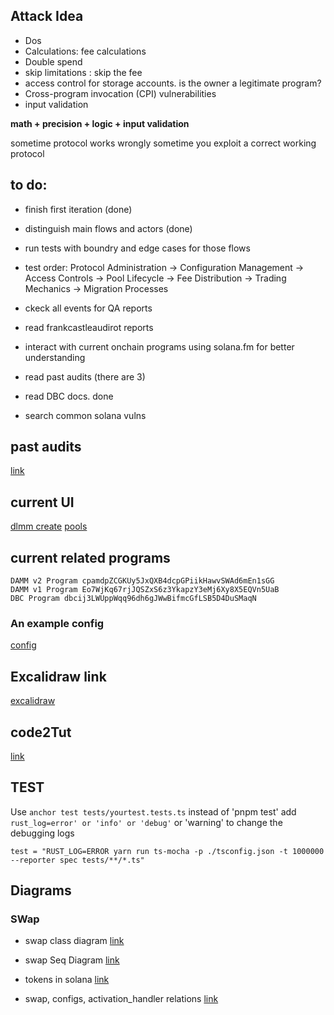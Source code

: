 ## Attack Idea
- Dos
- Calculations: fee calculations
- Double spend
- skip limitations : skip the fee
- access control for storage accounts. is the owner a legitimate program?
- Cross-program invocation (CPI) vulnerabilities
- input validation

**math + precision + logic + input validation**

sometime protocol works wrongly
sometime you exploit a correct working protocol

## to do:
- finish first iteration (done)
- distinguish main flows and actors (done)
- run tests with boundry and edge cases for those flows
- test order: Protocol Administration → Configuration Management → Access Controls → Pool Lifecycle → Fee Distribution → Trading Mechanics → Migration Processes


- ckeck all events for QA reports


- read frankcastleaudirot reports

- interact with current onchain programs using solana.fm for better understanding
- read past audits (there are 3)
- read DBC docs. done
- search common solana vulns



## past audits 
[link](https://github.com/MeteoraAg/audits/)

## current UI
[dlmm create](https://app.meteora.ag/dlmm/create)
[pools](https://app.meteora.ag/)

## current related programs
```
DAMM v2 Program	cpamdpZCGKUy5JxQXB4dcpGPiikHawvSWAd6mEn1sGG
DAMM v1 Program	Eo7WjKq67rjJQSZxS6z3YkapzY3eMj6Xy8X5EQVn5UaB
DBC Program	dbcij3LWUppWqq96dh6gJWwBifmcGfLSB5D4DuSMaqN
```
### An example config
[config](https://solana.fm/address/FbKf76ucsQssF7XZBuzScdJfugtsSKwZFYztKsMEhWZM/transactions?cluster=mainnet-alpha)

## Excalidraw link
[excalidraw](https://excalidraw.com/#json=lb04eQ-lFPjNx2ossWq7b,w3V2bfNQ9VV3y0tJDP3ODQ)

## code2Tut
[link](https://code2tutorial.com/tutorial/fe10879a-a9e3-45eb-a85e-4ca8e449b1fb/01_bonding_curve_mechanics_.md)
## TEST

Use `anchor test tests/yourtest.tests.ts` instead of 'pnpm test'
add `rust_log=error' or 'info' or 'debug'` or 'warning' to change the debugging logs

```
test = "RUST_LOG=ERROR yarn run ts-mocha -p ./tsconfig.json -t 1000000 --reporter spec tests/**/*.ts"

```


## Diagrams

### SWap
- swap class diagram
[link](https://mermaid.live/view#pako:eNrNVl1v2jAU_SuRn2CjUUMDhahCqqgmTVq1aq32MCFZbmKC1cROHYdBK_77rp0PHEi2Po4n8DnXuffcc294R6GIKApQmJA8v2MkliRdcQc-5sR5ECJZCr5msfNenjvO5wwO8ZrSPDD4F_hWchpGKJKEhkqTcApPCJxi1oApg6coJjh-LYSiWG0kzTciiYA19TtozyTvZSUifKER3tJcMR7jsJ1HniVM4YxIxanEhEc4lJQoIXVmA7hn6DyU4C2PliX0qGOgpvNy3ZgqrIQi5ifmRUqluezTwHXdYU-ApkIRJBUFVxbxsOK20j-ZVAVJtKCW1GU9oHPx_EL3zbFRJGVcdSNbUiTnUKl2N2bCQGAqt7QtcBnVCWVSKAGtLhsEdfbA5RXneNWWnugK7Qmu-9gdXKM9wfmrBFdIFupzb3y0JgkV25amy4SRt9uRUFoMkuQtXzPOFCMJe6NtO5AsS_Y4_00yLSOo34aLLCKQZCap4XSDIlcdKMtxWEBbwPZpllBVWfoZPNRwtAWbTugJUJJEelRq5QbDY5EnnoQpuIfptfyoXY2bkRQvlAftx21IDlWuqZQkCc4zqRfC4HRDjBydF8URk3AMGo8c-6phnUtnno-gzA8jrZUq9BLmCTOeFaqavnY7RaH6IE53oHefS2oF-x1_htR1nCNaFcbDpIhgjWk1ynzgbFBtDlNBf5OOxY-t6ltX9mtAdx-iVTkldP3famjP19ASpVezpdp1LNrbMNSlfBNgRnlzfP0tWtv9lGct70XnKn7So1LFdC_kToa15-_ZWWQHULbQDCYm5WU9V1ed-wg1I3sqA-eRxbCQjx00kSZDsw5JWoV_5YrKNQnpCbVM-l_cpssnmX3P9Fa4sRNctAxwsj_ABE_65K4-ODGC9c_mxnXb68V-F19cLCxuidf2ERq0yB3oX0PP1baHWTNsH6MRiiWLUKBkQUcI_nykRP9ExsUrpDY0pSsUwNeIrrWrVmjFDxCWEf5LiLSOlKKINyhYkySHX-Urpvrv11AoB18vdWIomM3MFSh4RzsUXE9cf345v5p5k_l07M-nI7RHwZXvXo8n3nzueVfexJv5k8MIvZmHeu5s5kPA9HLmz31v4vuHPx3IauE)

- swap Seq Diagram
[link](https://mermaid.live/view#pako:eNqVVV1P2zwU_iuer4KWhX4BaaRy0QDTq3cTQUAvpkqRl5y21hw72E7HhvjvO076kZZoYtwQ2895zjnP-egLzVQONKIGniqQGVxxttSsmEuCf6yySlbFd9DNuWTa8oyXTFrySJghjwb0aSw4SPsWETtE80jur_4_fQDTgUoc6moak0Qr55l4KyZzAan5ycr0p2ZlCfqkg_3ms7NMlBKxkgu-JB7LMlVJ2wFObm-_OPSMa1sx4Yz-Bp_OHHjKDJAZq4Ql3n3yhTyoHyA70Hc1-q5S9l3wh2Tq8PXzPmnnrBN81wGufXWgr2cPDn29RsnNXDaAx0-Xl3FEphUXOblHUROGJGBBm8ELK5wEac8nm6--T2rhC2yL14YgRoIkIh1l8TL77LsIWGE24bDM8jVDJZLmnDjvN58jIhTLvZP9pStJc5sWlT14icgSbGo1yyHNuQakVPIIodFHKnjBMY-Am7R9TjE4bDt0RzBmsmaC5-7ZcLncZsClsbrqZMZJQKfehxK7xFFnlV5DmqmiFKiaV3AsgrNLn1wZUrvSYFZK5CeHPFVZOy114_HIywKg1phMyA3AV_yKIpf19t7LlBCY-e7CJzspfKwFZgwL0JqJrfDYd7vKkcmEXD9jLf7bNEHLc6lVBsY0MoADoRjb6EBgz7-lua3se3jUvpBviRLXqEzccCH-zlU2wHSByB2dzA_kq4Gou5u2SfuUDgInY-vmSHjXG78O3ptCYd1xma3BnKLi5tQ8aYu14xm0zHF0I4J9KQ1Kny60KtIKjbwgCAiXmahyyOuCcVlWNm1G6oS0Ce6OCVyX1QQoXsuosVGlPaj1oXAd4ezYthZESfJ9v1veE0jb9Km1aVo1QAbcNREBnDdcN9atFX_7Mdg35D-P0GGU05kbx_bmaBUyW0H2o84tXbutGzTKkcsJ2fPXzzt68tHNncF_WGeL2-ANqcHe2VuXbuFiXzpZDgI4zj92-cWb9I7UyqG9E6lPl5rnNMLtAz4tQBfMHemLQ8-pXUEBcxrhZw4Ll9eczuUrmuGG_6ZUsbXUqlquaLRgOGg-bXp48-O9g2AMoGOnCo0GZ6Oag0Yv9JlGn4bn42A4HPXC_igcX_TPBj79RaMwGI16vcE47PeHo3E4Dl99-rv2OgiG5xfh-Tg8Cy_Ci2EvPH_9AwrJuk0)

- tokens in solana
[link](https://mermaid.live/view#pako:eNrdWOlu20YQfpUFiyA2IrkSKVES0QSQrzaNr1hyXaQqjCW5lBYhuSx3aVs5gP7qA_QR-mh5ks5yeSwlW7F7pED1R-Lu7Dcz38zODPXe8JhPDMeYpzhZoOnuLEbwefIE7ZOAxgRxsQwJRwFLkU-DgKQkFgh7HsvgWywTwtUJL8Scwxkk2FsSn6UMACMU0DB0vgoC27XdFhcp7Dlf-bbVsbrFY_uG-mLhWMlty2MhS6V0sAIZ0ViMC5UKcdBzR0FQIXZGwx6xmojmJsTcyCZkv48tDdL0rZ5lPwISC1wgdTrucNSrjevgzrD_GKRMLFhKxbKkz_dcm1R4pDvo9NfxVkAyTtJLHIak9A-bIzeoUWyv75HBZquqXJhKulAZ1K3Tm5ikiIGlYaiobKckxIL4ZWbwbXV2evbTzGicLtbl0lsyfx2QN0t6cjP-3j1xv311dvjj3mW2ex2MJtw2rR9e9_fH6sDzzR8llNvloN2zwyOGfZKq1YNb4mUCuyFxkEgzolb3IV7OimMvY6Aj8wRlcZHVRzhKWCq4g84h79vklkSJQC4OceyRmfGz4zh6vmuUHUPOojLDJjlslha6j8fAii6gli9i-ktG0Nj3U8I5SoDj3L7HM3AH4zoLAQ65RgM6pCT0uaNWPv36R37hrqo0dNBpIjn55ixz35Lli1qOZ0kSwn5m9-pFn3g0Ag2wPKxXKb-iMRUUh_Qd8R3kMhbWu0FKyDvyOZUPiIZWKtby955oTMfdKklLkW7BDknpNWQ1FL9zHPssKoPz34TEQYoOtPXpt98bGbZdCzKlT5e8gFqAVDHQBHEkT64FLyRzuMkbYi7y7ULxRD41ohxjAZxV5wH9xTq8f3Wndi9k_J_IAr28l2kwHZtrYTYLxqvG9oXC66AJjmRvLRIRYS7TUAm4mdBa7TUOM8L_ludwAcacM4_mFbrJwNYkgeuKw7yVy5Le2C6yZTyVBes-DCVztj-uKteWTwRJIWMpF9Tb_kJsSg7X7Spt8ourHKQs0q6VdjWawZebjRq-tgus1J1j_8ERAoO1wGj6C-iLS1mOdLuKvDjwzX6_O5I3O6QeekWWjyd2suSCRI9g9gDshyoyOT2CbGUpnkOSxOFye9VdKdBws54_Sm8vLs0Vx8z_h2PyfhUli5ZX9fjlyfRqfDH9rur0ZVFT-3s4Ri7kbLwsKvUjXN5jMUxtIVejF_JSgmWVrIFlr0AxuVECvKExJdew6KMtDgEQDJ2wmGwXmVmbqI4cnh8cvDko3TjMe_S_6Eg-BNB4XgOrseBrscCFL9V8-Zd9gmCdy1lVzngLmnDUVikkH8qZFbV32i8-QCPlH2BWu2u1Ktary-Zdy1ApNqhfIbTKHNQGAK8Mp2C1LVpcKiFFlWbZZiHz80KbrT4neYPyyoQHvTlCbmwgpxeUMPjNG5aD4gdIycq6WaqpMx951gWhkja13itnNvVuwquvPAjn86F2-UBCxV11G45uqFjUfh2P1a48ilU7WaX5CLskVK_bqc54M61mRtl4ZIKpvepdrL4jxrrqmXEKL_U5sTLWC3xdVMUoCwVNQnIHRpVSNcgYlOXMyOvGZfeVkEq4ILMmyvep9AOGDN0lKBkxE1h72eKZq_6FAPyi6eazcCP1ZoYSlh-fpiR_W0NH5_UqoJL1if6pNPBpEdTV8bmMBtSMJs76yPg0Tw4dSO9o9-FYcn6qo46ey3lpSz_5TBn0TB8rtiscEvtlkugsVX8UrFCEHsJRb601IRo3aZHuVUVaEiir86pv_Tt6w2akqtCvQtkAtcvEovoLBPppnqdakXeXCMq8tKQs9U2WjJYxT6lvOPJdv2VEMIhi-Wi8l0IzQyxIBEcc-OmTAEPay5T6CMcSHL9hLCpPpiybLwwnnxxaRpb4MPruUywDU4mARpLuSQ8Npzvo5RiG8964NRxzsNPrjga93sga9Ecj02oZS1i1duzB0LS6NqzY5nDwsWW8y5V2d6zhqDvqWh272-v1TLv_8U8Y1V7W)

- swap, configs, activation_handler relations
[link](https://mermaid.live/view#pako:eNqFU21v2jAQ_iuWpWpfIAqUl2BNlbLwMiRGEWTtNDKlXnKApcSObIe2g_73OQFGWjr1U3J3zz333JPLDkciBkzwKhGP0YZKjSbzgCOk8t9rSbMN8m6nw_Eo_Hbb_z4ZLAOD5yu2tqQK8K8CiJA3HC1nQiTeoUIjzbZUM8FD_ZwBqudnXDgcDBYleAigDg019IUqMPEp7D9zmrKokrEsq-QAHgf8lTrX88d3rj--nYZf3Wl_MpgbiRUFG8rjBGRVrusv3X8Av1AIPE-PxdFsuQYdRrmUwHWYCcY1qqOLnW5Q3mn9R9Pi3p2d_ZJPoXqkWVXB4j70_B_LhUl7-unzJ8ZX4sbMiETOtTqD7ufubGY2OixR0oSPZkQG8gi6cyfjvusPlluasJhqA2J8fcIyrrTMo0L2a6lXV2gOSbmP2rBMFTnzdVC9frOXQGO1r4yvFjMptiwG9daQvTGuwI1mRw6dS67QKxvfcp6jsidXhraQjTIqaQoa5EGGseodeESTxNRPBryDgJRphWBrBFSIjut7UihVT0WcJ4BYmgmp1VsOy5A8GFkoksZZQkpdipBCJCG-pDH0mYTS34d94dFHDJeHScjFuRmqy6v-iFnp8nH-DQtB1T834LiG15LFmJibgBpOQaa0CPGuIA-w3kAKASbmNYYVzRMd4IC_mLaM8p9CpKdOKfL1BpMVTZSJ8qy4uz6j5vjPEHNqIL3injFp2u2SA5MdfsKkZXXbttO2r9stp9frNk3xGZNGo2v1HKdjm3zDttut7ksN_ymnNiy72Wo6Had53TGQptN--QvkYJIe)